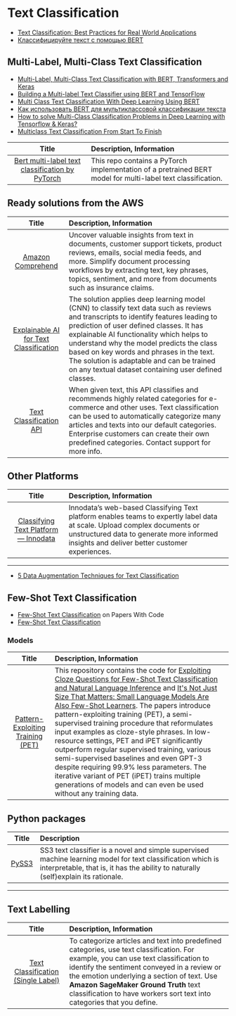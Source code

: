 # Text Classification

- [Text Classification: Best Practices for Real World Applications](https://kavita-ganesan.com/practical-text-classification-best-practices/#.YGMTSy1c5WM)
- [Классифицируйте текст с помощью BERT](https://www.tensorflow.org/tutorials/text/classify_text_with_bert)

## Multi-Label, Multi-Class Text Classification

- [Multi-Label, Multi-Class Text Classification with BERT, Transformers and Keras](https://towardsdatascience.com/multi-label-multi-class-text-classification-with-bert-transformer-and-keras-c6355eccb63a)
- [Building a Multi-label Text Classifier using BERT and TensorFlow](https://towardsdatascience.com/building-a-multi-label-text-classifier-using-bert-and-tensorflow-f188e0ecdc5d)
- [Multi Class Text Classification With Deep Learning Using BERT](https://towardsdatascience.com/multi-class-text-classification-with-deep-learning-using-bert-b59ca2f5c613)
- [Как использовать BERT для мультиклассовой классификации текста](https://neurohive.io/ru/tutorial/bert-klassifikacya-teksta/)
- [How to solve Multi-Class Classification Problems in Deep Learning with Tensorflow & Keras?](https://medium.com/deep-learning-with-keras/which-activation-loss-functions-in-multi-class-clasification-4cd599e4e61f)
- [Multiclass Text Classification From Start To Finish](https://medium.com/@robert.salgado/multiclass-text-classification-from-start-to-finish-f616a8642538)

| Title | Description, Information |
| :---:         |          :--- |
|[Bert multi-label text classification by PyTorch](https://github.com/lonePatient/Bert-Multi-Label-Text-Classification)|This repo contains a PyTorch implementation of a pretrained BERT model for multi-label text classification.|


## Ready solutions from the AWS

| Title | Description, Information |
| :---:         |          :--- |
|[Amazon Comprehend](https://aws.amazon.com/comprehend/)|Uncover valuable insights from text in documents, customer support tickets, product reviews, emails, social media feeds, and more. Simplify document processing workflows by extracting text, key phrases, topics, sentiment, and more from documents such as insurance claims.|
|[Explainable AI for Text Classification](https://aws.amazon.com/marketplace/pp/prodview-xolgpdp52ke44)|The solution applies deep learning model (CNN) to classify text data such as reviews and transcripts to identify features leading to prediction of user defined classes. It has explainable AI functionality which helps to understand why the model predicts the class based on key words and phrases in the text. The solution is adaptable and can be trained on any textual dataset containing user defined classes.|
|[Text Classification API](https://aws.amazon.com/marketplace/pp/prodview-ztfazwmcw7pxc)|When given text, this API classifies and recommends highly related categories for e-commerce and other uses. Text classification can be used to automatically categorize many articles and texts into our default categories. Enterprise customers can create their own predefined categories. Contact support for more info.|

## Other Platforms

| Title | Description, Information |
| :---:         |          :--- |
|[Classifying Text Platform — Innodata](https://solutions.innodata.com/annotation-platform/?dyn_keyword=Classifying%20Text&gclid=Cj0KCQjw8O-VBhCpARIsACMvVLM_94OOkREEsFIGsIycHRY16R_rmbHTzqApQP6cWBnMRBgQ8HBVesIaAlPzEALw_wcB)|Innodata’s web-based Classifying Text platform enables teams to expertly label data at scale. Upload complex documents or unstructured data to generate more informed insights and deliver better customer experiences.|

--------------------
- [5 Data Augmentation Techniques for Text Classification](https://saurabhk30.medium.com/5-data-augmentation-techniques-for-text-classification-d14f6d8bd6aa)


## Few-Shot Text Classification

- [Few-Shot Text Classification](https://paperswithcode.com/task/few-shot-text-classification#code) on Papers With Code
- [Few-Shot Text Classification](https://few-shot-text-classification.fastforwardlabs.com)

### Models

| Title | Description, Information |
| :---:         |          :--- |
|[Pattern-Exploiting Training (PET)](https://github.com/timoschick/pet)|This repository contains the code for [Exploiting Cloze Questions for Few-Shot Text Classification and Natural Language Inference](https://arxiv.org/abs/2001.07676) and [It's Not Just Size That Matters: Small Language Models Are Also Few-Shot Learners](https://arxiv.org/abs/2009.07118). The papers introduce pattern-exploiting training (PET), a semi-supervised training procedure that reformulates input examples as cloze-style phrases. In low-resource settings, PET and iPET significantly outperform regular supervised training, various semi-supervised baselines and even GPT-3 despite requiring 99.9% less parameters. The iterative variant of PET (iPET) trains multiple generations of models and can even be used without any training data.|

## Python packages

| Title | Description |
| :---:         |          :--- |
|[PySS3](https://github.com/sergioburdisso/pyss3)|SS3 text classifier is a novel and simple supervised machine learning model for text classification which is interpretable, that is, it has the ability to naturally (self)explain its rationale.|

------------------------------

## Text Labelling

| Title | Description, Information |
| :---:         |          :--- |
|[Text Classification (Single Label)](https://docs.aws.amazon.com/sagemaker/latest/dg/sms-text-classification.html)|To categorize articles and text into predefined categories, use text classification. For example, you can use text classification to identify the sentiment conveyed in a review or the emotion underlying a section of text. Use **Amazon SageMaker Ground Truth** text classification to have workers sort text into categories that you define.|
